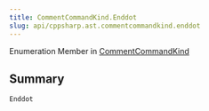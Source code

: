 ```yaml
---
title: CommentCommandKind.Enddot
slug: api/cppsharp.ast.commentcommandkind.enddot
---
```

Enumeration Member in [CommentCommandKind](/api/cppsharp/ast/commentcommandkind)

## Summary



```csharp
Enddot
```

